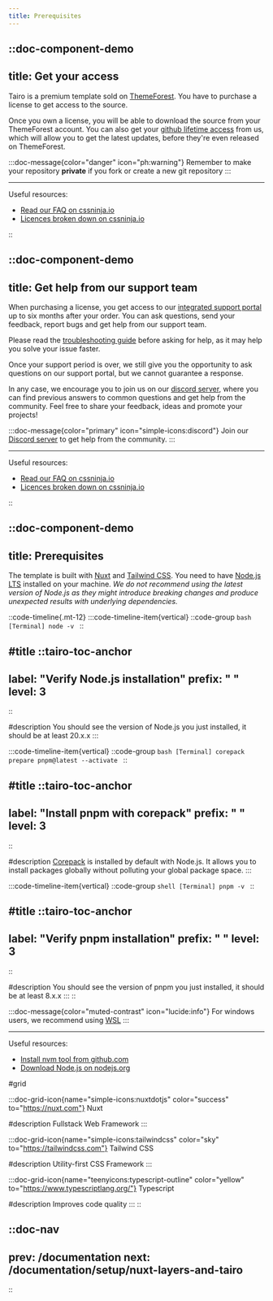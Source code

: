 ```yaml
---
title: Prerequisites
---
```



::doc-component-demo
---
title: Get your access
---
Tairo is a premium template sold on [ThemeForest](https://go.cssninja.io/buy-tairo). You have to purchase a license to get access to the source.

Once you own a license, you will be able to download the source from your ThemeForest account. You can also get your [github lifetime access](https://cssninja.io/faq/github-access) from us, which will allow you to get the latest updates, before they're even released on ThemeForest.


:::doc-message{color="danger" icon="ph:warning"}
Remember to make your repository **private** if you fork or create a new git repository
:::

---

Useful resources:

- [Read our FAQ on cssninja.io](https://cssninja.io/faq/)
- [Licences broken down on cssninja.io](https://cssninja.io/faq/licenses)

::


::doc-component-demo
---
title: Get help from our support team
---
When purchasing a license, you get access to our [integrated support portal](https://cssninja.io/faq/support) up to six months after your order. You can ask questions, send your feedback, report bugs and get help from our support team.

Please read the [troubleshooting guide](/documentation/guides/troubleshooting) before asking for help, as it may help you solve your issue faster.

Once your support period is over, we still give you the opportunity to ask questions on our support portal, but we cannot guarantee a response.

In any case, we encourage you to join us on our [discord server](https://go.cssninja/discord), where you can find previous answers to common questions and get help from the community. Feel free to share your feedback, ideas and promote your projects!

:::doc-message{color="primary" icon="simple-icons:discord"}
Join our [Discord server](https://go.cssninja/discord) to get help from the community.
:::

---

Useful resources:

- [Read our FAQ on cssninja.io](https://cssninja.io/faq/)
- [Licences broken down on cssninja.io](https://cssninja.io/faq/licenses)

::



::doc-component-demo
---
title: Prerequisites
---
The template is built with [Nuxt](https://nuxt.com/) and [Tailwind CSS](https://tailwindcss.com/). You need to have [Node.js LTS](https://nodejs.org/en/) installed on your machine. *We do not recommend using the latest version of Node.js as they might introduce breaking changes and produce unexpected results with underlying dependencies.*


::code-timeline{.mt-12}
  :::code-timeline-item{vertical}
  ::code-group
    ```bash [Terminal]
    node -v
    ```
  ::

  #title
  ::tairo-toc-anchor
  ---
  label: "Verify Node.js installation"
  prefix: " "
  level: 3
  ---
  ::

  #description
  You should see the version of Node.js you just installed, it should be at least 20.x.x
  :::

  :::code-timeline-item{vertical}
  ::code-group
    ```bash [Terminal]
    corepack prepare pnpm@latest --activate
    ```
  ::

  #title
  ::tairo-toc-anchor
  ---
  label: "Install pnpm with corepack"
  prefix: " "
  level: 3
  ---
  ::

  #description
  [Corepack](https://nodejs.org/docs/latest-v18.x/api/corepack.html) is installed by default with Node.js. It allows you to install packages globally without polluting your global package space.
  :::
  
  
  :::code-timeline-item{vertical}
  ::code-group
    ```shell [Terminal]
    pnpm -v
    ```
  ::

  #title
  ::tairo-toc-anchor
  ---
  label: "Verify pnpm installation"
  prefix: " "
  level: 3
  ---
  ::

  #description
  You should see the version of pnpm you just installed, it should be at least 8.x.x
  :::
::

:::doc-message{color="muted-contrast" icon="lucide:info"}
For windows users, we recommend using [WSL](https://learn.microsoft.com/en-us/windows/wsl/install)
:::

---

Useful resources:

- [Install nvm tool from github.com](https://github.com/nvm-sh/nvm)
- [Download Node.js on nodejs.org](https://nodejs.org/en)

#grid

  :::doc-grid-icon{name="simple-icons:nuxtdotjs" color="success" to="https://nuxt.com"}
  Nuxt

  #description
  Fullstack Web Framework
  :::

  :::doc-grid-icon{name="simple-icons:tailwindcss" color="sky" to="https://tailwindcss.com"}
  Tailwind CSS

  #description
  Utility-first CSS Framework
  :::

  
  :::doc-grid-icon{name="teenyicons:typescript-outline" color="yellow" to="https://www.typescriptlang.org/"}
  Typescript

  #description
  Improves code quality
  :::
::


::doc-nav
---
prev: /documentation
next: /documentation/setup/nuxt-layers-and-tairo
---
::